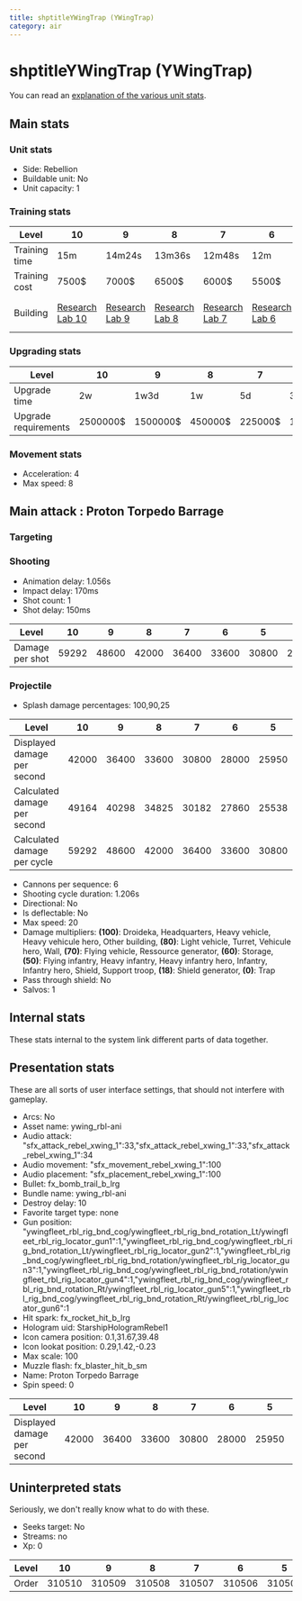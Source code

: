 ```yaml
---
title: shptitleYWingTrap (YWingTrap)
category: air
---
```


# shptitleYWingTrap (YWingTrap)

You can read an [explanation  of the various unit stats](unitexplained.md).

## Main stats

### Unit stats

  * Side: Rebellion
  * Buildable unit: No
  * Unit capacity: 1

### Training stats

|Level        |10                                     |9                                     |8                                     |7                                     |6                                     |5                                     |4                                     |3                                     |2                                     |1                                           |
|-------------|---------------------------------------|--------------------------------------|--------------------------------------|--------------------------------------|--------------------------------------|--------------------------------------|--------------------------------------|--------------------------------------|--------------------------------------|--------------------------------------------|
|Training time|15m                                    |14m24s                                |13m36s                                |12m48s                                |12m                                   |11m12s                                |10m24s                                |9m36s                                 |8m48s                                 |8m                                          |
|Training cost|7500$                                  |7000$                                 |6500$                                 |6000$                                 |5500$                                 |5000$                                 |4500$                                 |4000$                                 |3500$                                 |3000$                                       |
|Building     |[Research Lab 10](rebelOffenseLab.html)|[Research Lab 9](rebelOffenseLab.html)|[Research Lab 8](rebelOffenseLab.html)|[Research Lab 7](rebelOffenseLab.html)|[Research Lab 6](rebelOffenseLab.html)|[Research Lab 5](rebelOffenseLab.html)|[Research Lab 4](rebelOffenseLab.html)|[Research Lab 3](rebelOffenseLab.html)|[Research Lab 2](rebelOffenseLab.html)|[Starship Command 1](rebelFleetCommand.html)|


### Upgrading stats

|Level               |10      |9       |8      |7      |6      |5     |4     |3     |2    |1    |
|--------------------|--------|--------|-------|-------|-------|------|------|------|-----|-----|
|Upgrade time        |2w      |1w3d    |1w     |5d     |3d     |1d    |8h    |3h    |1h30m|0s   |
|Upgrade requirements|2500000$|1500000$|450000$|225000$|135000$|50000$|20000$|10000$|5000$|2000$|


### Movement stats

  * Acceleration: 4
  * Max speed: 8

## Main attack : Proton Torpedo Barrage

### Targeting


### Shooting

  * Animation delay: 1.056s
  * Impact delay: 170ms
  * Shot count: 1
  * Shot delay: 150ms

|Level          |10   |9    |8    |7    |6    |5    |4    |3    |2    |1    |
|---------------|-----|-----|-----|-----|-----|-----|-----|-----|-----|-----|
|Damage per shot|59292|48600|42000|36400|33600|30800|28000|25200|22400|19600|


### Projectile

  * Splash damage percentages: 100,90,25

|Level                       |10   |9    |8    |7    |6    |5    |4    |3    |2    |1    |
|----------------------------|-----|-----|-----|-----|-----|-----|-----|-----|-----|-----|
|Displayed damage per second |42000|36400|33600|30800|28000|25950|25760|25570|25390|25200|
|Calculated damage per second|49164|40298|34825|30182|27860|25538|23217|20895|18573|16252|
|Calculated damage per cycle |59292|48600|42000|36400|33600|30800|28000|25200|22400|19600|


  * Cannons per sequence: 6
  * Shooting cycle duration: 1.206s
  * Directional: No
  * Is deflectable: No
  * Max speed: 20
  * Damage multipliers: **(100)**: Droideka, Headquarters, Heavy vehicle, Heavy vehicule hero, Other building, **(80)**: Light vehicle, Turret, Vehicule hero, Wall, **(70)**: Flying vehicle, Ressource generator, **(60)**: Storage, **(50)**: Flying infantry, Heavy infantry, Heavy infantry hero, Infantry, Infantry hero, Shield, Support troop, **(18)**: Shield generator, **(0)**: Trap
  * Pass through shield: No
  * Salvos: 1

## Internal stats

These stats internal to the system link different parts of data together.


## Presentation stats

These are all sorts of user interface settings, that should not interfere with gameplay.

  * Arcs: No
  * Asset name: ywing_rbl-ani
  * Audio attack: "sfx_attack_rebel_xwing_1":33,"sfx_attack_rebel_xwing_1":33,"sfx_attack_rebel_xwing_1":34
  * Audio movement: "sfx_movement_rebel_xwing_1":100
  * Audio placement: "sfx_placement_rebel_xwing_1":100
  * Bullet: fx_bomb_trail_b_lrg
  * Bundle name: ywing_rbl-ani
  * Destroy delay: 10
  * Favorite target type: none
  * Gun position: "ywingfleet_rbl_rig_bnd_cog/ywingfleet_rbl_rig_bnd_rotation_Lt/ywingfleet_rbl_rig_locator_gun1":1,"ywingfleet_rbl_rig_bnd_cog/ywingfleet_rbl_rig_bnd_rotation_Lt/ywingfleet_rbl_rig_locator_gun2":1,"ywingfleet_rbl_rig_bnd_cog/ywingfleet_rbl_rig_bnd_rotation/ywingfleet_rbl_rig_locator_gun3":1,"ywingfleet_rbl_rig_bnd_cog/ywingfleet_rbl_rig_bnd_rotation/ywingfleet_rbl_rig_locator_gun4":1,"ywingfleet_rbl_rig_bnd_cog/ywingfleet_rbl_rig_bnd_rotation_Rt/ywingfleet_rbl_rig_locator_gun5":1,"ywingfleet_rbl_rig_bnd_cog/ywingfleet_rbl_rig_bnd_rotation_Rt/ywingfleet_rbl_rig_locator_gun6":1
  * Hit spark: fx_rocket_hit_b_lrg
  * Hologram uid: StarshipHologramRebel1
  * Icon camera position: 0.1,31.67,39.48
  * Icon lookat position: 0.29,1.42,-0.23
  * Max scale: 100
  * Muzzle flash: fx_blaster_hit_b_sm
  * Name: Proton Torpedo Barrage
  * Spin speed: 0

|Level                      |10   |9    |8    |7    |6    |5    |4    |3    |2    |1    |
|---------------------------|-----|-----|-----|-----|-----|-----|-----|-----|-----|-----|
|Displayed damage per second|42000|36400|33600|30800|28000|25950|25760|25570|25390|25200|


## Uninterpreted stats

Seriously, we don't really know what to do with these.

  * Seeks target: No
  * Streams: no
  * Xp: 0

|Level|10    |9     |8     |7     |6     |5     |4     |3     |2     |1     |
|-----|------|------|------|------|------|------|------|------|------|------|
|Order|310510|310509|310508|310507|310506|310505|310504|310503|310502|310501|


